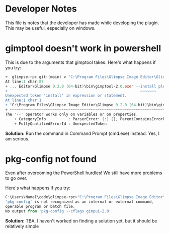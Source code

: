# Developer Notes
This file is notes that the developer has made while developing the plugin. This may be useful, especially on windows.

# gimptool doesn't work in powershell
This is due to the arguments that gimptool takes. Here's what happens if you try:

```powershell
➜  glimpse-rpc git:(main) ✗ "C:\Program Files\Glimpse Image Editor\Glimpse 0.2.0 (64-bit)\bin\gimptool-2.0.exe" --install plugin.c    
At line:1 char:87
+ ... Editor\Glimpse 0.2.0 (64-bit)\bin\gimptool-2.0.exe" --install plugin. ...
+                                                           ~~~~~~~
Unexpected token 'install' in expression or statement.
At line:1 char:1
+ "C:\Program Files\Glimpse Image Editor\Glimpse 0.2.0 (64-bit)\bin\gim ...
+ ~~~~~~~~~~~~~~~~~~~~~~~~~~~~~~~~~~~~~~~~~~~~~~~~~~~~~~~~~~~~~~~~~~~~~
The '--' operator works only on variables or on properties.
    + CategoryInfo          : ParserError: (:) [], ParentContainsErrorRecordException
    + FullyQualifiedErrorId : UnexpectedToken
```

**Solution:** Run the command in Command Prompt (cmd.exe) instead. Yes, I am serious.

# pkg-config not found
Even after overcoming the PowerShell hurdles! We still have more problems to go over.

Here's what happens if you try:
```powershell
C:\Users\NameI\code\glimpse-rpc>"C:\Program Files\Glimpse Image Editor\Glimpse 0.2.0 (64-bit)\bin\gimptool-2.0.exe" --install plugin.c
'pkg-config' is not recognized as an internal or external command,
operable program or batch file.
No output from 'pkg-config --cflags gimpui-2.0'
```

**Solution:** TBA. I haven't worked on finding a solution yet, but it should be relatively simple